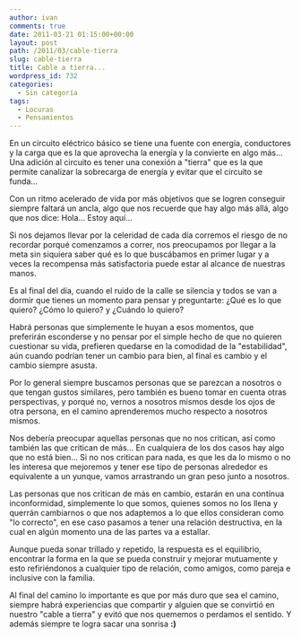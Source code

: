 ```yaml
---
author: ivan
comments: true
date: 2011-03-21 01:15:00+00:00
layout: post
path: /2011/03/cable-tierra
slug: cable-tierra
title: Cable a tierra...
wordpress_id: 732
categories:
  - Sin categoría
tags:
  - Locuras
  - Pensamientos
---
```


En un circuito eléctrico básico se tiene una fuente con energía, conductores y la carga que es la que aprovecha la energía y la convierte en algo más... Una adición al circuito es tener una conexión a "tierra" que es la que permite canalizar la sobrecarga de energía y evitar que el circuito se funda...

Con un ritmo acelerado de vida por más objetivos que se logren conseguir siempre faltará un ancla, algo que nos recuerde que hay algo más allá, algo que nos dice: Hola... Estoy aquí...

Si nos dejamos llevar por la celeridad de cada día corremos el riesgo de no recordar porqué comenzamos a correr, nos preocupamos por llegar a la meta sin siquiera saber qué es lo que buscábamos en primer lugar y a veces la recompensa más satisfactoria puede estar al alcance de nuestras manos.

Es al final del día, cuando el ruido de la calle se silencia y todos se van a dormir que tienes un momento para pensar y preguntarte: ¿Qué es lo que quiero? ¿Cómo lo quiero? y ¿Cuándo lo quiero?

Habrá personas que simplemente le huyan a esos momentos, que preferirán esconderse y no pensar por el simple hecho de que no quieren cuestionar su vida, prefieren quedarse en la comodidad de la "estabilidad", aún cuando podrían tener un cambio para bien, al final es cambio y el cambio siempre asusta.

Por lo general siempre buscamos personas que se parezcan a nosotros o que tengan gustos similares, pero también es bueno tomar en cuenta otras perspectivas, y porqué no, vernos a nosotros mismos desde los ojos de otra persona, en el camino aprenderemos mucho respecto a nosotros mismos.

Nos debería preocupar aquellas personas que no nos critican, así como también las que critican de más... En cualquiera de los dos casos hay algo que no está bien... Si no nos critican para nada, es que les da lo mismo o no les interesa que mejoremos y tener ese tipo de personas alrededor es equivalente a un yunque, vamos arrastrando un gran peso junto a nosotros.

Las personas que nos critican de más en cambio, estarán en una contínua inconformidad, simplemente lo que somos, quienes somos no los llena y querrán cambiarnos o que nos adaptemos a lo que ellos consideran como "lo correcto", en ese caso pasamos a tener una relación destructiva, en la cual en algún momento una de las partes va a estallar.

Aunque pueda sonar trillado y repetido, la respuesta es el equilibrio, encontrar la forma en la que se pueda construir y mejorar mutuamente y esto refiriéndonos a cualquier tipo de relación, como amigos, como pareja e inclusive con la familia.

Al final del camino lo importante es que por más duro que sea el camino, siempre habrá experiencias que compartir y alguien que se convirtió en nuestro "cable a tierra" y evitó que nos quememos o perdamos el sentido. Y además siempre te logra sacar una sonrisa **:)**
